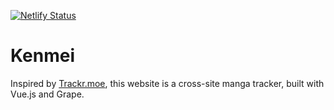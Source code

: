 [![Netlify Status](https://api.netlify.com/api/v1/badges/1dd1ffd0-d72a-4537-8aba-7bd856977ade/deploy-status)](https://app.netlify.com/sites/kenmei/deploys)

# Kenmei

Inspired by [Trackr.moe](https://github.com/DakuTree/manga-tracker), this website is a cross-site manga tracker, built with Vue.js and Grape.

